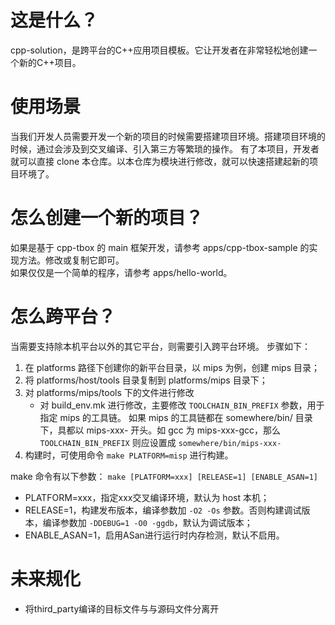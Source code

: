 # 这是什么？
cpp-solution，是跨平台的C++应用项目模板。它让开发者在非常轻松地创建一个新的C++项目。

# 使用场景

当我们开发人员需要开发一个新的项目的时候需要搭建项目环境。搭建项目环境的时候，通过会涉及到交叉编译、引入第三方等繁琐的操作。
有了本项目，开发者就可以直接 clone 本仓库。以本仓库为模块进行修改，就可以快速搭建起新的项目环境了。

# 怎么创建一个新的项目？

如果是基于 cpp-tbox 的 main 框架开发，请参考 apps/cpp-tbox-sample 的实现方法。修改或复制它即可。  
如果仅仅是一个简单的程序，请参考 apps/hello-world。

# 怎么跨平台？

当需要支持除本机平台以外的其它平台，则需要引入跨平台环境。
步骤如下：

1. 在 platforms 路径下创建你的新平台目录，以 mips 为例，创建 mips 目录；
2. 将 platforms/host/tools 目录复制到 platforms/mips 目录下；
3. 对 platforms/mips/tools 下的文件进行修改
   - 对 build\_env.mk 进行修改，主要修改 `TOOLCHAIN_BIN_PREFIX` 参数，用于指定 mips 的工具链。
     如果 mips 的工具链都在 somewhere/bin/ 目录下，具都以 mips-xxx- 开头。如 gcc 为 mips-xxx-gcc，那么 `TOOLCHAIN_BIN_PREFIX` 则应设置成 `somewhere/bin/mips-xxx-`
4. 构建时，可使用命令 `make PLATFORM=misp` 进行构建。

make 命令有以下参数：
`make [PLATFORM=xxx] [RELEASE=1] [ENABLE_ASAN=1]`

- PLATFORM=xxx，指定xxx交叉编译环境，默认为 host 本机；
- RELEASE=1，构建发布版本，编译参数加 `-O2 -Os` 参数。否则构建调试版本，编译参数加 `-DDEBUG=1 -O0 -ggdb`，默认为调试版本；
- ENABLE\_ASAN=1，启用ASan进行运行时内存检测，默认不启用。

# 未来规化

- 将third\_party编译的目标文件与与源码文件分离开
